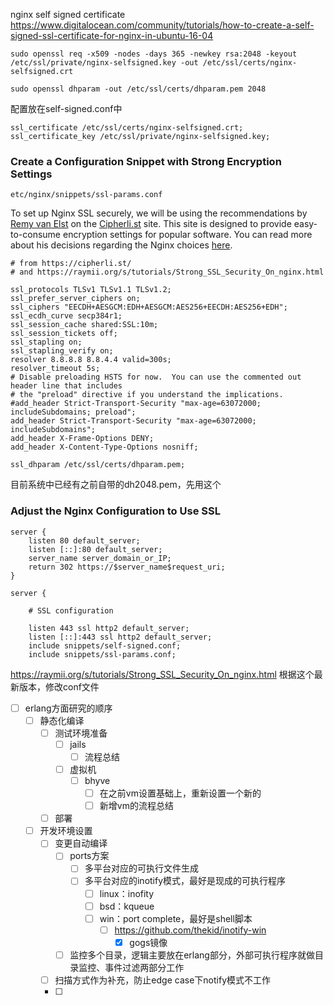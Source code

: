 nginx self signed certificate
https://www.digitalocean.com/community/tutorials/how-to-create-a-self-signed-ssl-certificate-for-nginx-in-ubuntu-16-04

```
sudo openssl req -x509 -nodes -days 365 -newkey rsa:2048 -keyout /etc/ssl/private/nginx-selfsigned.key -out /etc/ssl/certs/nginx-selfsigned.crt
```

```
sudo openssl dhparam -out /etc/ssl/certs/dhparam.pem 2048
```

配置放在self-signed.conf中

```
ssl_certificate /etc/ssl/certs/nginx-selfsigned.crt;
ssl_certificate_key /etc/ssl/private/nginx-selfsigned.key;
```


### Create a Configuration Snippet with Strong Encryption Settings

```
etc/nginx/snippets/ssl-params.conf
```

To set up Nginx SSL securely, we will be using the recommendations by [Remy van Elst](https://raymii.org/s/static/About.html) on the [Cipherli.st](https://cipherli.st) site. This site is designed to provide easy-to-consume encryption settings for popular software. You can read more about his decisions regarding the Nginx choices [here](https://raymii.org/s/tutorials/Strong_SSL_Security_On_nginx.html).


```
# from https://cipherli.st/
# and https://raymii.org/s/tutorials/Strong_SSL_Security_On_nginx.html

ssl_protocols TLSv1 TLSv1.1 TLSv1.2;
ssl_prefer_server_ciphers on;
ssl_ciphers "EECDH+AESGCM:EDH+AESGCM:AES256+EECDH:AES256+EDH";
ssl_ecdh_curve secp384r1;
ssl_session_cache shared:SSL:10m;
ssl_session_tickets off;
ssl_stapling on;
ssl_stapling_verify on;
resolver 8.8.8.8 8.8.4.4 valid=300s;
resolver_timeout 5s;
# Disable preloading HSTS for now.  You can use the commented out header line that includes
# the "preload" directive if you understand the implications.
#add_header Strict-Transport-Security "max-age=63072000; includeSubdomains; preload";
add_header Strict-Transport-Security "max-age=63072000; includeSubdomains";
add_header X-Frame-Options DENY;
add_header X-Content-Type-Options nosniff;

ssl_dhparam /etc/ssl/certs/dhparam.pem;
```


目前系统中已经有之前自带的dh2048.pem，先用这个

### Adjust the Nginx Configuration to Use SSL

```
server {
    listen 80 default_server;
    listen [::]:80 default_server;
    server_name server_domain_or_IP;
    return 302 https://$server_name$request_uri;
}

server {

    # SSL configuration

    listen 443 ssl http2 default_server;
    listen [::]:443 ssl http2 default_server;
    include snippets/self-signed.conf;
    include snippets/ssl-params.conf;

```

https://raymii.org/s/tutorials/Strong_SSL_Security_On_nginx.html
根据这个最新版本，修改conf文件

- [ ] erlang方面研究的顺序
	- [ ] 静态化编译
		- [ ] 测试环境准备
			- [ ] jails
				- [ ] 流程总结
			- [ ] 虚拟机
				- [ ] bhyve
					- [ ] 在之前vm设置基础上，重新设置一个新的
					- [ ] 新增vm的流程总结
		- [ ] 部署
	- [ ] 开发环境设置
		- [ ] 变更自动编译
			- [ ] ports方案
				- [ ] 多平台对应的可执行文件生成
				- [ ] 多平台对应的inotify模式，最好是现成的可执行程序
					- [ ] linux：inofity
					- [ ] bsd：kqueue
					- [ ] win：port complete，最好是shell脚本
						- [ ] https://github.com/thekid/inotify-win
							- [x] gogs镜像
			- [ ] 监控多个目录，逻辑主要放在erlang部分，外部可执行程序就做目录监控、事件过滤两部分工作
		- [ ] 扫描方式作为补充，防止edge case下notify模式不工作
		- [ ] 
